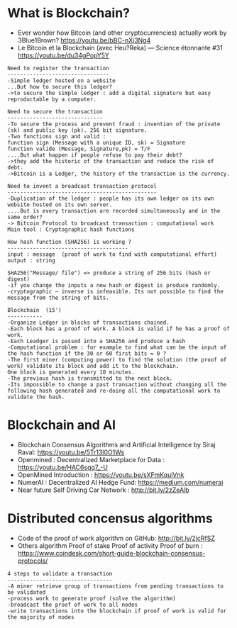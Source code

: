 # What is Blockchain? 
* Ever wonder how Bitcoin (and other cryptocurrencies) actually work by 3Blue1Brown?
https://youtu.be/bBC-nXj3Ng4 
* Le Bitcoin et la Blockchain (avec Heu?Reka) — Science étonnante #31 
https://youtu.be/du34gPopY5Y

```
Need to register the transaction 
--------------------------------
-Simple ledger hosted on a website
...But how to secure this ledger? 
->to secure the simple ledger : add a digital signature but easy reproductable by a computer.

Need to secure the transaction 
------------------------------
-To secure the process and prevent fraud : invention of the private (sk) and public key (pk). 256 bit signature. 
-Two functions sign and valid : 
function sign (Message with a unique ID, sk) = Signature
function valide (Message, Signature,pk) = T/F 
....But what happen if people refuse to pay their debt? 
->they add the historic of the transaction and reduce the risk of debt. 
->Bitcoin is a Ledger, the history of the transaction is the currency. 

Need to invent a broadcast transaction protocol 
-----------------------------------------------
-Duplication of the ledger : people has its own ledger on its own website hosted on its own server. 
....But is every transaction are recorded simultaneously and in the same order? 
-> Bitcoin Protocol to broadcast transaction : computational work 
Main tool : Cryptographic hash functions 

How hash function (SHA256) is working ? 
--------------------------------------
input : message  (proof of work to find with computational effort)
output : string 

SHA256("Message/ file") => produce a string of 256 bits (hash or digest)
-if you change the inputs a new hash or digest is produce randomly. 
-cryptographic ~ inverse is infeasible. Its not possible to find the message from the string of bits. 

Blockchain  (15')
-----------
-Organize Ledger in blocks of transactions chained. 
-Each block has a proof of work. A block is valid if he has a proof of work. 
-Each Leadger is passed into a SHA256 and produce a hash 
-Computational problem : for example to find what can be the input of the hash function if the 30 or 60 first bits = 0 ? 
-The first miner (computing power) to find the solution (the proof of work) validate its block and add it to the blockchain. 
One block is generated every 10 minutes. 
-The previous hash is transmitted to the next block. 
-Its impossible to change a past transaction without changing all the 
following hash generated and re-doing all the computational work to validate the hash. 
```

# Blockchain and AI 
* Blockchain Consensus Algorithms and Artificial Intelligence by Siraj Raval: https://youtu.be/5Tr13l0O1Ws 
* Openmined : Decentralized Marketplace for Data :  https://youtu.be/HAC6sqq7_-U 
* OpenMined Introduction : https://youtu.be/sXFmKquiVnk
* NumerAI : Decentralized AI Hedge Fund: https://medium.com/numerai
* Near future Self Driving Car Network : http://bit.ly/2zZeAlb

# Distributed concensus algorithms 
* Code of the proof of work algorithm on GitHub: http://bit.ly/2jcRfSZ
* Others algorithm Proof of stake Proof of activity Proof of burn : https://www.coindesk.com/short-guide-blockchain-consensus-protocols/

```
4 steps to validate a transaction 
---------------------------------
-A miner retrieve group of transactions from pending transactions to be validated 
-process work to generate proof (solve the algorithm)
-broadcast the proof of work to all nodes 
-write transactions into the blockchain if proof of work is valid for the majority of nodes 
```
